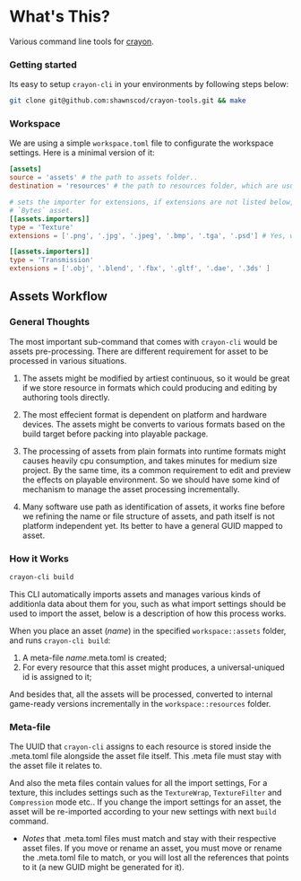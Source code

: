 # What's This?

Various command line tools for [crayon](https://github.com/shawnscode/crayon).

### Getting started

Its easy to setup `crayon-cli` in your environments by following steps below:

``` sh
git clone git@github.com:shawnscod/crayon-tools.git && make
```

### Workspace

We are using a simple `workspace.toml` file to configurate the workspace settings. Here is a minimal version of it:

```toml
[assets]
source = 'assets' # the path to assets folder..
destination = 'resources' # the path to resources folder, which are usually compiled from assets.

# sets the importer for extensions, if extensions are not listed below, it will be treated as
# `Bytes` asset.
[[assets.importers]]
type = 'Texture'
extensions = ['.png', '.jpg', '.jpeg', '.bmp', '.tga', '.psd'] # Yes, we do supports .PSD files.

[[assets.importers]]
type = 'Transmission'
extensions = ['.obj', '.blend', '.fbx', '.gltf', '.dae', '.3ds' ]
```

## Assets Workflow

### General Thoughts
The most important sub-command that comes with `crayon-cli` would be assets pre-processing. There are different requirement for asset to be processed in various situations.

1. The assets might be modified by artiest continuous, so it would be great if we store resource in formats which could producing and editing by authoring tools directly.

2. The most effecient format is dependent on platform and hardware devices. The assets might be converts to various formats based on the build target before packing into playable package.

3. The processing of assets from plain formats into runtime formats might causes heavily cpu consumption, and takes minutes for medium size project. By the same time, its a common requirement to edit and preview the effects on playable environment. So we should have some kind of mechanism to manage the asset processing incrementally.

4. Many software use path as identification of assets, it works fine before we refining the name or file structure of assets, and path itself is not platform independent yet. Its better to have a general GUID mapped to asset.

### How it Works
```sh
crayon-cli build
```

This CLI automatically imports assets and manages various kinds of additionla data about them for you, such as what import settings should be used to import the asset, below is a description of how this process works.

When you place an asset (_name_) in the specified `workspace::assets` folder, and runs `crayon-cli build`:

1. A meta-file _name_.meta.toml is created;
2. For every resource that this asset might produces, a universal-uniqued id is assigned to it;

And besides that, all the assets will be processed, converted to internal game-ready versions incrementally  in the `workspace::resources` folder.

### Meta-file

The UUID that `crayon-cli` assigns to each resource is stored inside the .meta.toml file alongside the asset file itself. This .meta file must stay with the asset file it relates to.

And also the meta files contain values for all the import settings, For a texture, this includes settings such as the `TextureWrap`, `TextureFilter` and `Compression` mode etc.. If you change the import settings for an asset, the asset will be re-imported according to your new settings with next `build` command.
 
* _Notes_ that .meta.toml files must match and stay with their respective asset files. If you move or rename an asset, you must move or rename the .meta.toml file to match, or you will lost all the references that points to it (a new GUID might be generated for it).
